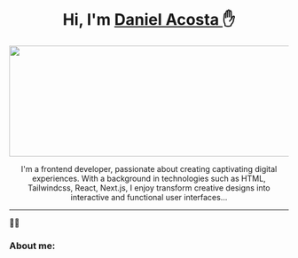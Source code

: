 <div align="center">
  <h1 align="center"> Hi, I'm <a href=""> Daniel Acosta </a>✋</h1>
<img src="https://wallpaperaccess.com/full/5105718.jpg" height="200px" width="1000px"/>
  <p>I'm a frontend developer, passionate about creating captivating digital experiences. With a background in technologies such as HTML, Tailwindcss, React, Next.js, I enjoy transform creative designs into interactive and functional user interfaces...</p>
</div>
<hr/>
👨‍💻  <h3>About me:</h3>


<!--


Here are some ideas to get you started:

- 🔭 I’m currently working on ...
- 🌱 I’m currently learning ...
- 👯 I’m looking to collaborate on ...
- 🤔 I’m looking for help with ...
- 💬 Ask me about ...
- 📫 How to reach me: ...
- 😄 Pronouns: ...
- ⚡ Fun fact: ...
-->
